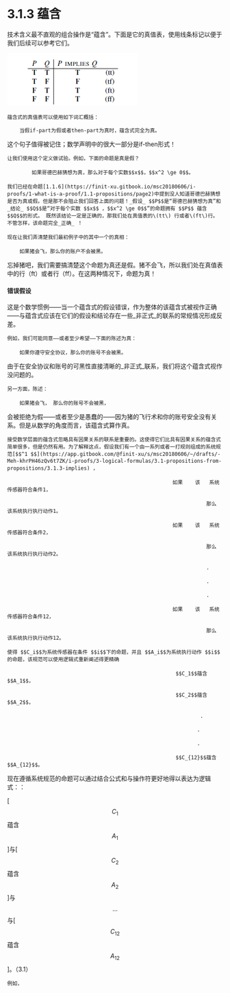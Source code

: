 # 3.1.3 蕴含

技术含义最不直观的组合操作是“蕴含”。下面是它的真值表，使用线条标记以便于我们后续可以参考它们。

![&#x6CA1;&#x6709;&#x627E;&#x5230;&#x5982;&#x4F55;&#x5728;gitbook&#x521B;&#x5EFA;&#x771F;&#x503C;&#x8868;&#xFF0C;&#x622A;&#x56FE;&#x66FF;&#x4EE3;](../../../.gitbook/assets/image%20%289%29.png)

    蕴含式的真值表可以使用如下词汇概括：

```text
    当假if-part为假或者then-part为真时，蕴含式完全为真。
```

这个句子值得被记住；数学声明中的很大一部分是if-then形式！

    让我们使用这个定义做试验。例如，下面的命题是真是假？

            如果哥德巴赫猜想为真，那么对于每个实数$$x$$，$$x^2 \ge 0$$。 

    我们已经在命题[1.1.6](https://finit-xu.gitbook.io/msc20180606/i-proofs/1-what-is-a-proof/1.1-propositions/page2)中提到没人知道哥德巴赫猜想是否为真或假。但是那不会阻止我们回答上面的问题！_假设_ $$P$$是“哥德巴赫猜想为真”和_结论_ $$Q$$是“对于每个实数 $$x$$ ，$$x^2 \ge 0$$”的命题拥有 $$P$$ 蕴含 $$Q$$的形式。 既然该结论一定是正确的，那我们处在真值表的\(tt\) 行或者\(ft\)行。不管怎样，该命题完全_正确_ ！

    现在让我们弄清楚我们最初例子中的其中一个的真相：

        如果猪会飞，那么你的账户不会被黑。

忘掉猪吧，我们需要搞清楚这个命题为真还是假。猪不会飞，所以我们处在真值表中的行（ft）或者行（ff）。在这两种情况下，命题为真！

#### 错误假设

这是个数学惯例——当一个蕴含式的假设错误，作为整体的该蕴含式被视作正确——与蕴含式应该在它们的假设和结论存在一些_非正式_的联系的常规情况形成反差。

    例如，我们可能同意——或者至少希望——下面的陈述为真：

        如果你遵守安全协议，那么你的账号不会被黑。

由于在安全协议和账号的可黑性直接清晰的_非正式_联系，我们将这个蕴含式视作没问题的。

    另一方面，陈述：

        如果猪会飞， 那么你的账号不会被黑，

会被拒绝为假——或者至少是愚蠢的——因为猪的飞行术和你的账号安全没有关系。但是从数学的角度而言，该蕴含式算作真。

    接受数学层面的蕴含式忽略具有因果关系的联系是重要的。这使得它们比具有因果关系的蕴含式简单很多，但是仍然有用。为了解释这点，假设我们有一个由一系列或者一打规则组成的系统规范[$$^1 $$](https://app.gitbook.com/@finit-xu/s/msc20180606/~/drafts/-Meh-khrPH46zQv6t7ZK/i-proofs/3-logical-formulas/3.1-propositions-from-propositions/3.1.3-implies) ，

                                                          如果    该   系统传感器符合条件1，

                                                                     那么    该系统执行执行动作1。

                                                          如果    该   系统传感器符合条件2，

                                                                     那么    该系统执行执行动作2。

                                                                     .

                                                                     .

                                                                     .

                                                          如果    该   系统传感器符合条件12，

                                                                     那么    该系统执行执行动作12。

    使得 $$C_i$$为系统传感器在条件 $$i$$下的命题，并且 $$A_i$$为系统执行动作 $$i$$ 的命题，该规范可以使用逻辑式重新阐述得更精确

                                                           $$C_1$$蕴含 $$A_1$$，

                                                           $$C_2$$蕴含 $$A_2$$，

                                                                   .

                                                                  .

                                                                  .

                                                           $$C_{12}$$蕴含 $$A_{12}$$。

现在遵循系统规范的命题可以通过结合公式和与操作符更好地得以表达为逻辑式：：

\[ $$C_1$$蕴含 $$A_1$$ \]与\[ $$C_2$$蕴含 $$A_2$$ \]与 $$...$$ 与\[ $$C_{12}$$蕴含 $$A_{12}$$ \]。（3.1）  

    例如，

    







                                  



